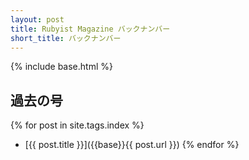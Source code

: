 ```yaml
---
layout: post
title: Rubyist Magazine バックナンバー
short_title: バックナンバー
---
```

{% include base.html %}

## 過去の号

{% for post in site.tags.index %}
- [{{ post.title }}]({{base}}{{ post.url }})
{% endfor %}
